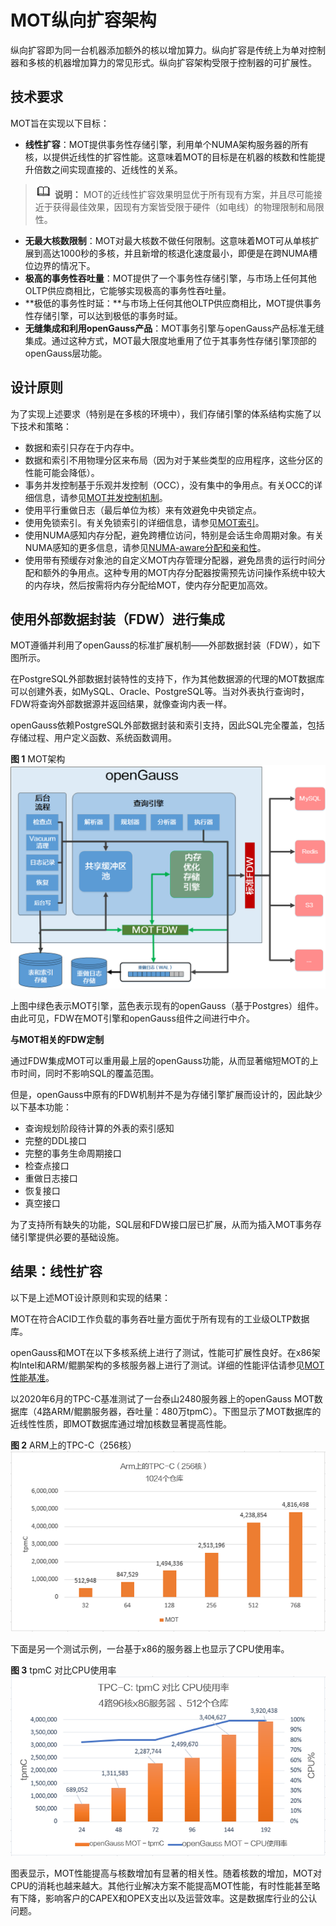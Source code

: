 # MOT纵向扩容架构<a name="ZH-CN_TOPIC_0280525153"></a>

纵向扩容即为同一台机器添加额外的核以增加算力。纵向扩容是传统上为单对控制器和多核的机器增加算力的常见形式。纵向扩容架构受限于控制器的可扩展性。

## 技术要求<a name="section40010985"></a>

MOT旨在实现以下目标：

-   **线性扩容**：MOT提供事务性存储引擎，利用单个NUMA架构服务器的所有核，以提供近线性的扩容性能。这意味着MOT的目标是在机器的核数和性能提升倍数之间实现直接的、近线性的关系。

>![](public_sys-resources/icon-note.gif) **说明：** 
>MOT的近线性扩容效果明显优于所有现有方案，并且尽可能接近于获得最佳效果，因现有方案皆受限于硬件（如电线）的物理限制和局限性。

-   **无最大核数限制**：MOT对最大核数不做任何限制。这意味着MOT可从单核扩展到高达1000秒的多核，并且新增的核退化速度最小，即便是在跨NUMA槽位边界的情况下。
-   **极高的事务性吞吐量**：MOT提供了一个事务性存储引擎，与市场上任何其他OLTP供应商相比，它能够实现极高的事务性吞吐量。
-   **极低的事务性时延：**与市场上任何其他OLTP供应商相比，MOT提供事务性存储引擎，可以达到极低的事务时延。
-   **无缝集成和利用openGauss产品**：MOT事务引擎与openGauss产品标准无缝集成。通过这种方式，MOT最大限度地重用了位于其事务性存储引擎顶部的openGauss层功能。

## 设计原则<a name="section24554549"></a>

为了实现上述要求（特别是在多核的环境中），我们存储引擎的体系结构实施了以下技术和策略：

-   数据和索引只存在于内存中。
-   数据和索引不用物理分区来布局（因为对于某些类型的应用程序，这些分区的性能可能会降低）。
-   事务并发控制基于乐观并发控制（OCC），没有集中的争用点。有关OCC的详细信息，请参见[MOT并发控制机制](MOT并发控制机制.md)。
-   使用平行重做日志（最后单位为核）来有效避免中央锁定点。
-   使用免锁索引。有关免锁索引的详细信息，请参见[MOT索引](MOT索引.md)。
-   使用NUMA感知内存分配，避免跨槽位访问，特别是会话生命周期对象。有关NUMA感知的更多信息，请参见[NUMA-aware分配和亲和性](NUMA-aware分配和亲和性.md)。
-   使用带有预缓存对象池的自定义MOT内存管理分配器，避免昂贵的运行时间分配和额外的争用点。这种专用的MOT内存分配器按需预先访问操作系统中较大的内存块，然后按需将内存分配给MOT，使内存分配更加高效。

## 使用外部数据封装（FDW）进行集成<a name="section19664357"></a>

MOT遵循并利用了openGauss的标准扩展机制——外部数据封装（FDW），如下图所示。

在PostgreSQL外部数据封装特性的支持下，作为其他数据源的代理的MOT数据库可以创建外表，如MySQL、Oracle、PostgreSQL等。当对外表执行查询时，FDW将查询外部数据源并返回结果，就像查询内表一样。

openGauss依赖PostgreSQL外部数据封装和索引支持，因此SQL完全覆盖，包括存储过程、用户定义函数、系统函数调用。

**图 1**  MOT架构<a name="fig30085468"></a>  
![](figures/MOT架构.png "MOT架构")

上图中绿色表示MOT引擎，蓝色表示现有的openGauss（基于Postgres）组件。由此可见，FDW在MOT引擎和openGauss组件之间进行中介。

**与MOT相关的FDW定制**

通过FDW集成MOT可以重用最上层的openGauss功能，从而显著缩短MOT的上市时间，同时不影响SQL的覆盖范围。

但是，openGauss中原有的FDW机制并不是为存储引擎扩展而设计的，因此缺少以下基本功能：

-   查询规划阶段待计算的外表的索引感知
-   完整的DDL接口
-   完整的事务生命周期接口
-   检查点接口
-   重做日志接口
-   恢复接口
-   真空接口

为了支持所有缺失的功能，SQL层和FDW接口层已扩展，从而为插入MOT事务存储引擎提供必要的基础设施。

## 结果：线性扩容<a name="section42761489"></a>

以下是上述MOT设计原则和实现的结果：

MOT在符合ACID工作负载的事务吞吐量方面优于所有现有的工业级OLTP数据库。

openGauss和MOT在以下多核系统上进行了测试，性能可扩展性良好。在x86架构Intel和ARM/鲲鹏架构的多核服务器上进行了测试。详细的性能评估请参见[MOT性能基准](MOT性能基准.md)。

以2020年6月的TPC-C基准测试了一台泰山2480服务器上的openGauss MOT数据库（4路ARM/鲲鹏服务器，吞吐量：480万tpmC）。下图显示了MOT数据库的近线性性质，即MOT数据库通过增加核数显著提高性能。

**图 2**  ARM上的TPC-C（256核）<a name="fig13530558"></a>  
![](figures/ARM上的TPC-C（256核）.png "ARM上的TPC-C（256核）")

下面是另一个测试示例，一台基于x86的服务器上也显示了CPU使用率。

**图 3**  tpmC 对比CPU使用率<a name="fig34899073"></a>  
![](figures/tpmC-对比CPU使用率.png "tpmC-对比CPU使用率")

图表显示，MOT性能提高与核数增加有显著的相关性。随着核数的增加，MOT对CPU的消耗也越来越大。其他行业解决方案不能提高MOT性能，有时性能甚至略有下降，影响客户的CAPEX和OPEX支出以及运营效率。这是数据库行业的公认问题。


